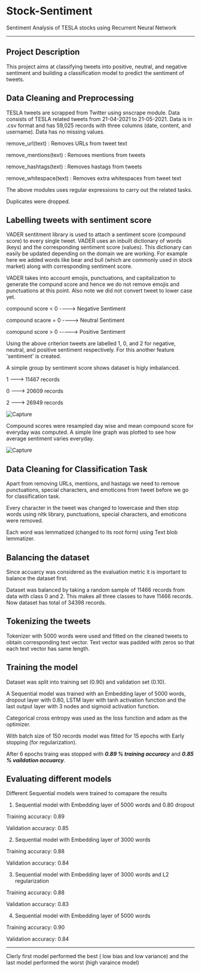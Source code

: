 # Stock-Sentiment

Sentiment Analysis of TESLA stocks using Recurrent Neural Network

---
## Project Description

This project aims at classifying tweets into positive, neutral, and negative sentiment and building a classification model to predict the sentiment of tweets.

## Data Cleaning and Preprocessing

TESLA tweets are scrapped from Twitter using snscrape module. Data consists of TESLA related tweets from 21-04-2021 to 21-05-2021. Data is in .csv format and has 59,025 records with three columns (date, content, and username).
Data has no missing values.

remove_url(text) : Removes URLs from tweet text

remove_mentions(text) : Removes mentions from tweets

remove_hashtags(text) : Removes hastags from tweets

remove_whitespace(text) : Removes extra whitespaces from tweet text

The above modules uses regular expressions to carry out the related tasks.

Duplicates were dropped.

## Labelling tweets with sentiment score

VADER sentitment library is used to attach a sentiment score (compound score) to every single tweet. VADER uses an inbuilt dictionary of words (keys) and the corresponding sentiment score (values). This dictionary can easily be updated depending on the domain we are working. For example here we added words like bear and bull (which are commonly used in stock market) along with corresponding sentiment score.

VADER takes into account emojis, punctuations, and capitalization to generate the compund score and hence we do not remove emojis and punctuations at this point. Also note we did not convert tweet to lower case yet.

compound score < 0 ----> Negative Sentiment

compound scaore = 0 ----> Neutral Sentiment

comopund score > 0 -----> Positive Sentiment

Using the above criterion tweets are labelled 1, 0, and 2 for negative, neutral, and positive sentiment respectively. For this another feature 'sentiment' is created.


A simple group by sentiment score shows dataset is higly imbalanced.

1 ---> 11467 records

0 ---> 20609 records

2 ---> 26949 records

![Capture](https://user-images.githubusercontent.com/53952516/121306860-fd3f8d80-c91c-11eb-8501-3be4affc9359.PNG)

Compound scores were resampled day wise and mean compound score for everyday was computed.
A simple line graph was plotted to see how average sentiment varies everyday.

![Capture](https://user-images.githubusercontent.com/53952516/121307514-b0a88200-c91d-11eb-99f5-f3a06c1f0667.PNG)

## Data Cleaning for Classification Task

Apart from removing URLs, mentions, and hastags we need to remove punctuations, special characters, and emoticons from tweet before we go for classification task.

Every character in the tweet was changed to lowercase and then stop words using nltk library, punctuations, special characters, and emoticons were removed.

Each word was lemmatized (changed to its root form) using Text blob lemmatizer.

## Balancing the dataset

Since accuarcy was considered as the evaluation metric it is important to balance the dataset first.

Dataset was balanced by taking a random sample of 11466 records from data with class 0 and 2. This makes all three classes to have 11466 records. Now dataset has total of 34398 records.

## Tokenizing the tweets

Tokenizer with 5000 words were used and fitted on the cleaned tweets to obtain corresponding text vector. Text vector was padded with zeros so that each text vector has same length.

## Training the model

Dataset was split into training set (0.90) and validation set (0.10).

A Sequential model was trained with an Embedding layer of 5000 words, dropout layer with 0.80, LSTM layer with tanh activation function and the last output layer with 3 nodes and sigmoid activation function.

Categorical cross entropy was used as the loss function and adam as the optimizer.

With batch size of 150 records model was fitted for 15 epochs with Early stopping (for regularization).

After 6 epochs traing was stopped with ***0.89 % training accuracy*** and ***0.85 % vaildation accuarcy***.

## Evaluating different models

Different Sequential models were trained to comapare the results

1. Sequential model with Embedding layer of 5000 words and 0.80 dropout

Training accuracy: 0.89

Validation accuracy: 0.85

2. Sequential model with Embedding layer of 3000 words

Training accuracy: 0.88

Validation accuracy: 0.84

3. Sequential model with Embedding layer of 3000 words and L2 regularization

Training accuracy: 0.88

Validation accuracy: 0.83

4.  Sequential model with Embedding layer of 5000 words

Training accuracy: 0.90

Validation accuracy: 0.84

---

Clerly first model performed the best ( low bias and low variance) and the last model performed the worst (high varaince model)


 















